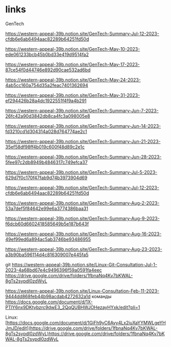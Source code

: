 # links
GenTech

https://western-appeal-39b.notion.site/GenTech-Summary-Jul-12-2023-cfdb6e6ab6494aac82289b64251fd50d

https://western-appeal-39b.notion.site/GenTech-May-10-2023-ede061233bcb45b0bd33e419d9514fa2

https://western-appeal-39b.notion.site/GenTech-May-17-2023-87ce54f0d44746e892d90cae532ad6bd

https://western-appeal-39b.notion.site/GenTech-May-24-2023-4ab5cc160a754d35a2feac7401362694

https://western-appeal-39b.notion.site/GenTech-May-31-2023-ef294426b28a4dc1922551f4f9a4b291

https://western-appeal-39b.notion.site/GenTech-Summary-Jun-7-2023-26fc42a90d3842db8ca4fc3a098005e8

https://western-appeal-39b.notion.site/GenTech-Summary-Jun-14-2023-fd3210cd1d304314a028d764774ae2c1

https://western-appeal-39b.notion.site/GenTech-Summary-Jun-21-2023-35ef58df98ff4b019c600f48d89c2e1c

https://western-appeal-39b.notion.site/GenTech-Summary-Jun-28-2023-5fee97c2db8949b4846317c749efca37

https://western-appeal-39b.notion.site/GenTech-Summary-Jul-5-2023-629d7f0c170f47fab9d74b3973904d69

https://western-appeal-39b.notion.site/GenTech-Summary-Jul-12-2023-cfdb6e6ab6494aac82289b64251fd50d

https://western-appeal-39b.notion.site/GenTech-Summary-Aug-2-2023-53a7def5f84642e99e6a3774386baa31

https://western-appeal-39b.notion.site/GenTech-Summary-Aug-9-2023-f6dcb60d6602418585649b5e187b643f

https://western-appeal-39b.notion.site/GenTech-Summary-Aug-16-2023-49ef99ed6a894ac5ab3746be93486955

https://western-appeal-39b.notion.site/GenTech-Summary-Aug-23-2023-a3b90ba596114d4c816309007e445fa5


git
https://western-appeal-39b.notion.site/Linux-Git-Consultation-Jul-1-2023-4a68bd67e4c9496396f59a0591fa4eec
https://drive.google.com/drive/folders/1fbnaNq4Kv7bKWAL-8gTs2sypdl0zdWyL


https://western-appeal-39b.notion.site/Linux-Consultation-Feb-11-2023-9444dd868feb44b98acdab4272632a1d
команды
https://docs.google.com/document/d/1X-PTlY6nx9DKtybzrc9dwE3_2QqQUBHWJOHezayHYxk/edit?pli=1



Linux:
[https://docs.google.com/document/d/1GiFh9yC6Avy4Lx2iuXaYYMWLgeYHJmJD/edit](https://drive.google.com/drive/folders/1fbnaNq4Kv7bKWAL-8gTs2sypdl0zdWyL)https://drive.google.com/drive/folders/1fbnaNq4Kv7bKWAL-8gTs2sypdl0zdWyL
